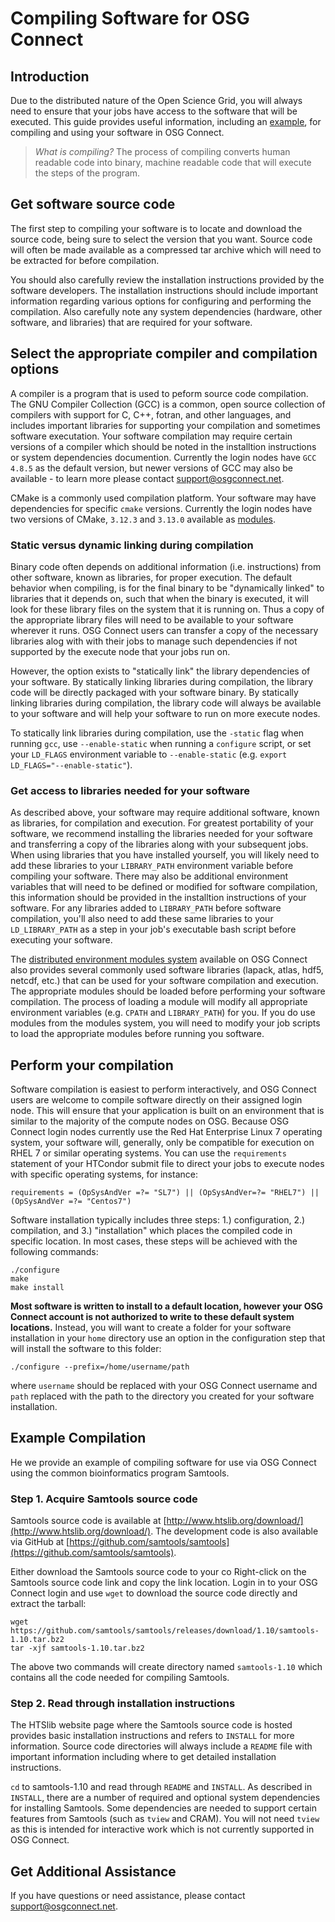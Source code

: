 [title]: - "Compiling Software for OSG Connect"

# Compiling Software for OSG Connect

## Introduction

Due to the distributed nature of the Open Science Grid, you will always need to 
ensure that your jobs have access to the software that will be executed. This guide provides 
useful information, including an [example](#example-compilation), for compiling and using your software in OSG Connect. 

> *What is compiling?*
> The process of compiling converts human readable code into binary, 
> machine readable code that will execute the steps of the program. 

## Get software source code

The first step to compiling your software is to locate and download the source 
code, being sure to select the version that you want. Source code 
will often be made available as a compressed tar archive which will need to be 
extracted for before compilation.

You should also carefully review the installation instructions provided by the 
software developers. The installation instructions should include important 
information regarding various options for configuring and performing the compilation. 
Also carefully note any system dependencies (hardware, other software, and libraries) that are 
required for your software.

## Select the appropriate compiler and compilation options

A compiler is a program that is used to peform source code compilation. The GNU Compiler 
Collection (GCC) is a common, open source collection of compilers with support for C, C++, 
fotran, and other languages, and includes important libraries for supporting your compilation 
and sometimes software executation. Your software compilation may require certain versions 
of a compiler which should be noted in the installtion instructions or system dependencies 
documention. Currently the login nodes have `GCC 4.8.5` as the default version, but newer 
versions of GCC may also be available - to learn more please contact <support@osgconnect.net>.

CMake is a commonly used compilation platform. Your software may have dependencies for 
specific `cmake` versions. Currently the login nodes have two versions of CMake, `3.12.3` 
and `3.13.0` available as [modules](https://support.opensciencegrid.org/support/solutions/articles/12000048518). 

### Static versus dynamic linking during compilation

Binary code often depends on additional information (i.e. instructions) from other software, 
known as libraries, for proper execution. The default behavior when compiling, is for the 
final binary to be "dynamically linked" to libraries that it depends on, such that when 
the binary is executed, it will look for these library files on the system that it is 
running on. Thus a copy of the appropriate library files will need to be available to your 
software wherever it runs. OSG Connect users can transfer a copy of the necessary 
libraries alog with with their jobs to manage such dependencies if not supported by the 
execute node that your jobs run on.

However, the option exists to "statically link" the library dependencies of your software. 
By statically linking libraries during compilation, the library code will be 
directly packaged with your software binary. By statically linking libraries during 
compilation, the library code will always be available to your software and will help 
your software to run on more execute nodes.

To statically link libraries during compilation, use the `-static` flag when running `gcc`, 
use `--enable-static` when running a `configure` script, or set your `LD_FLAGS` 
environment variable to `--enable-static` (e.g. `export LD_FLAGS="--enable-static"`).

### Get access to libraries needed for your software

As described above, your software may require additional software, known as libraries, for 
compilation and execution. For greatest portability of your software, we recommend installing 
the libraries needed for your software and transferring a copy of the libraries along with 
your subsequent jobs. When using libraries that you have installed yourself, you will likely 
need to add these libraries to your `LIBRARY_PATH` environment variable before compiling 
your software. There may also be additional environment variables that will need to be 
defined or modified for software compilation, this information should be provided 
in the installtion instructions of your software. For any libraries added to `LIBRARY_PATH` 
before software compilation, you'll also need to add these same libraries to 
your `LD_LIBRARY_PATH` as a step in your job's executable bash script before executing 
your software.

The [distributed environment modules system](https://support.opensciencegrid.org/support/solutions/articles/12000048518) 
available on OSG Connect also provides several commonly used software libraries 
(lapack, atlas, hdf5, netcdf, etc.) that can be used for your software compilation and 
execution. The appropriate modules should be loaded before performing your software 
compilation. The process of loading a module will modify all appropriate 
environment variables (e.g. `CPATH` and `LIBRARY_PATH`) for you. If you do use modules 
from the modules system, you will need to modify your job scripts to load the appropriate 
modules before running you software.

## Perform your compilation

Software compilation is easiest to perform interactively, and OSG Connect users are 
welcome to compile software directly on their assigned login node. This will ensure
that your application is built on an environment that is similar to the majority
of the compute nodes on OSG. Because OSG Connect login nodes currently use the 
Red Hat Enterprise Linux 7 operating system, your software will, generally, only be 
compatible for execution on RHEL 7 or similar operating systems. You can use the 
`requirements` statement of your HTCondor submit file to direct your jobs to execute 
nodes with specific operating systems, for instance:

	requirements = (OpSysAndVer =?= "SL7") || (OpSysAndVer=?= "RHEL7") || (OpSysAndVer =?= "Centos7")

Software installation typically includes three steps: 1.) configuration, 2.) compilation, and 3.) 
"installation" which places the compiled code in specific location. In most cases, 
these steps will be achieved with the following commands:

	./configure
	make
	make install

**Most software is written to install to a default location, however your OSG Connect 
account is not authorized to write to these default system locations.** Instead, you will want to 
create a folder for your software installation in your `home` directory use an option in the 
configuration step that will install the software to this folder:

	./configure --prefix=/home/username/path

where `username` should be replaced with your OSG Connect username and `path` replaced with the 
path to the directory you created for your software installation.

## Example Compilation

He we provide an example of compiling software for use via OSG Connect using the common bioinformatics 
program Samtools.

### Step 1. Acquire Samtools source code

Samtools source code is available at [http://www.htslib.org/download/](http://www.htslib.org/download/). The 
development code is also available via GitHub at [https://github.com/samtools/samtools](https://github.com/samtools/samtools).

Either download the Samtools source code to your co
Right-click on the Samtools source code link and copy the link location. Login in to your OSG Connect login 
and use `wget` to download the source code directly and extract the tarball:

	wget https://github.com/samtools/samtools/releases/download/1.10/samtools-1.10.tar.bz2
	tar -xjf samtools-1.10.tar.bz2

The above two commands will create directory named `samtools-1.10` which contains all the code 
needed for compiling Samtools.

### Step 2. Read through installation instructions

The HTSlib website page where the Samtools source code is hosted provides basic installation instructions 
and refers to `INSTALL` for more information. Source code directories will always include a `README` 
file with important information including where to get detailed installation instructions. 

`cd` to samtools-1.10 and read through `README` and `INSTALL`. As described in `INSTALL`, there are 
a number of required and optional system dependencies for installing Samtools. Some dependencies are 
needed to support certain features from Samtools (such as `tview` and CRAM). You will not need `tview` 
as this is intended for interactive work which is not currently supported in OSG Connect.



## Get Additional Assistance
If you have questions or need assistance, please contact <support@osgconnect.net>.
